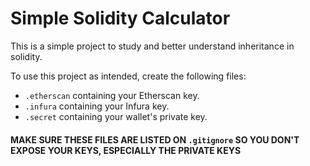 # Simple Solidity Calculator

This is a simple project to study and better understand inheritance in solidity.

To use this project as intended, create the following files:

- `.etherscan` containing your Etherscan key.
- `.infura` containing your Infura key.
- `.secret` containing your wallet's private key.

#### MAKE SURE THESE FILES ARE LISTED ON `.gitignore` SO YOU DON'T EXPOSE YOUR KEYS, ESPECIALLY THE PRIVATE KEYS
